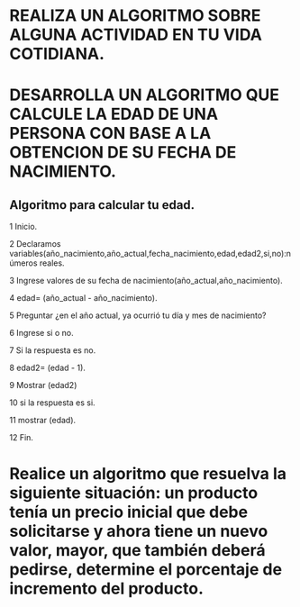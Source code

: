 # REALIZA UN ALGORITMO SOBRE ALGUNA ACTIVIDAD EN TU VIDA COTIDIANA.







# DESARROLLA UN ALGORITMO QUE CALCULE LA EDAD DE UNA PERSONA CON BASE A LA OBTENCION DE SU FECHA DE NACIMIENTO.

## Algoritmo para calcular tu edad.

1 Inicio.

2 Declaramos variables(año_nacimiento,año_actual,fecha_nacimiento,edad,edad2,si,no):números reales.

3 Ingrese valores de su fecha de nacimiento(año_actual,año_nacimiento).

4 edad= (año_actual - año_nacimiento).

5 Preguntar ¿en el año actual, ya ocurrió tu día y mes de nacimiento? 

6 Ingrese si o no.

7 Si la respuesta es no.

8 edad2= (edad - 1).

9 Mostrar (edad2)

10 si la respuesta es si.

11 mostrar (edad).

12 Fin.









# Realice un algoritmo que resuelva la siguiente situación: un producto tenía un precio inicial que debe solicitarse y ahora tiene un nuevo valor, mayor, que también deberá pedirse, determine el porcentaje de incremento del producto. 





